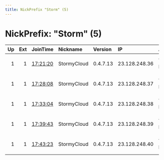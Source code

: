 ```yaml
---
title: NickPrefix "Storm" (5)
---
```


# NickPrefix: "Storm" (5)

|   Up |   Ext | JoinTime                                                                                              | Nickname    | Version   | IP            | AS          | CC   |   ORp |   Dirp | OS    | Contact                            |   eFamMembers |
|-----:|------:|:------------------------------------------------------------------------------------------------------|:------------|:----------|:--------------|:------------|:-----|------:|-------:|:------|:-----------------------------------|--------------:|
|    1 |     1 | [17:21:20](https://nusenu.github.io/OrNetStats/w/relay/D4093BC416ECB98C4FE24BE4A04AD618BF4CEB70.html) | StormyCloud | 0.4.7.13  | 23.128.248.36 | THIN-NOLOGY | us   |   443 |      0 | Linux | ContactInfo email:abuse stormyclou |             1 |
|    1 |     1 | [17:28:08](https://nusenu.github.io/OrNetStats/w/relay/9DD8E853E3263FF0C3D9844D019003101B708739.html) | StormyCloud | 0.4.7.13  | 23.128.248.37 | THIN-NOLOGY | us   |   443 |      0 | Linux | ContactInfo email:abuse stormyclou |             1 |
|    1 |     1 | [17:33:04](https://nusenu.github.io/OrNetStats/w/relay/D99D21B3C58EF6047A26611C79B13A4AC4C52417.html) | StormyCloud | 0.4.7.13  | 23.128.248.38 | THIN-NOLOGY | us   |   443 |      0 | Linux | ContactInfo email:abuse stormyclou |             1 |
|    1 |     1 | [17:39:43](https://nusenu.github.io/OrNetStats/w/relay/4F6FCD23C30D52822B28D342D152DB0033AF9B5D.html) | StormyCloud | 0.4.7.13  | 23.128.248.39 | THIN-NOLOGY | us   |   443 |      0 | Linux | ContactInfo email:abuse stormyclou |             1 |
|    1 |     1 | [17:43:23](https://nusenu.github.io/OrNetStats/w/relay/BB17B6C8F051ACFAB71ED584275A208A1957DCF6.html) | StormyCloud | 0.4.7.13  | 23.128.248.40 | THIN-NOLOGY | us   |   443 |      0 | Linux | ContactInfo email:abuse stormyclou |             1 |
